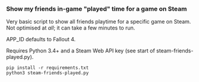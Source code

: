 ### Show my friends in-game "played" time for a game on Steam

Very basic script to show all friends playtime for a specific game on Steam.
Not optimised at *all*; it can take a few minutes to run.

APP_ID defaults to Fallout 4.

Requires Python 3.4+ and a Steam Web API key (see start of steam-friends-played.py).

```
pip install -r requirements.txt
python3 steam-friends-played.py
```

